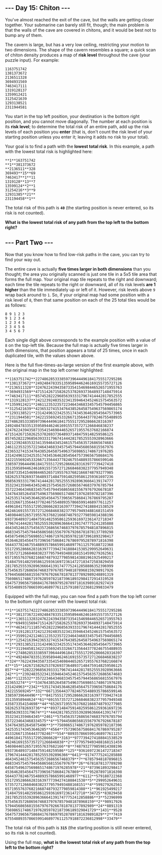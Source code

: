 ## --- Day 15: Chiton ---
You've almost reached the exit of the cave, but the walls are getting closer together. Your submarine can barely still fit, though; the main problem is that the walls of the cave are covered in chitons, and it would be best not to bump any of them.

The cavern is large, but has a very low ceiling, restricting your motion to two dimensions. The shape of the cavern resembles a square; a quick scan of chiton density produces a map of **risk level** throughout the cave (your puzzle input). For example:

```
1163751742
1381373672
2136511328
3694931569
7463417111
1319128137
1359912421
3125421639
1293138521
2311944581
```

You start in the top left position, your destination is the bottom right position, and you cannot move diagonally. The number at each position is its **risk level**; to determine the total risk of an entire path, add up the risk levels of each position you **enter** (that is, don't count the risk level of your starting position unless you enter it; leaving it adds no risk to your total).

Your goal is to find a path with the **lowest total risk**. In this example, a path with the lowest total risk is highlighted here:

```
**1**163751742
**1**381373672
**2136511**328
369493**15**69
7463417**1**11
1319128**13**7
13599124**2**1
31254216**3**9
12931385**21**
231194458**1**
```

The total risk of this path is <code><b>40</b></code> (the starting position is never entered, so its risk is not counted).

**What is the lowest total risk of any path from the top left to the bottom right?**


## --- Part Two ---
Now that you know how to find low-risk paths in the cave, you can try to find your way out.

The entire cave is actually **five times larger in both dimensions** than you thought; the area you originally scanned is just one tile in a 5x5 tile area that forms the full map. Your original map tile repeats to the right and downward; each time the tile repeats to the right or downward, all of its risk levels **are 1 higher** than the tile immediately up or left of it. However, risk levels above `9` wrap back around to `1`. So, if your original map had some position with a risk level of `8`, then that same position on each of the 25 total tiles would be as follows:

```
8 9 1 2 3
9 1 2 3 4
1 2 3 4 5
2 3 4 5 6
3 4 5 6 7
```

Each single digit above corresponds to the example position with a value of `8` on the top-left tile. Because the full map is actually five times larger in both dimensions, that position appears a total of 25 times, once in each duplicated tile, with the values shown above.

Here is the full five-times-as-large version of the first example above, with the original map in the top left corner highlighted:

```
**1163751742**2274862853338597396444961841755517295286
**1381373672**2492484783351359589446246169155735727126
**2136511328**3247622439435873354154698446526571955763
**3694931569**4715142671582625378269373648937148475914
**7463417111**8574528222968563933317967414442817852555
**1319128137**2421239248353234135946434524615754563572
**1359912421**2461123532357223464346833457545794456865
**3125421639**4236532741534764385264587549637569865174
**1293138521**2314249632342535174345364628545647573965
**2311944581**3422155692453326671356443778246755488935
22748628533385973964449618417555172952866628316397
24924847833513595894462461691557357271266846838237
32476224394358733541546984465265719557637682166874
47151426715826253782693736489371484759148259586125
85745282229685639333179674144428178525553928963666
24212392483532341359464345246157545635726865674683
24611235323572234643468334575457944568656815567976
42365327415347643852645875496375698651748671976285
23142496323425351743453646285456475739656758684176
34221556924533266713564437782467554889357866599146
33859739644496184175551729528666283163977739427418
35135958944624616915573572712668468382377957949348
43587335415469844652657195576376821668748793277985
58262537826937364893714847591482595861259361697236
96856393331796741444281785255539289636664139174777
35323413594643452461575456357268656746837976785794
35722346434683345754579445686568155679767926678187
53476438526458754963756986517486719762859782187396
34253517434536462854564757396567586841767869795287
45332667135644377824675548893578665991468977611257
44961841755517295286662831639777394274188841538529
46246169155735727126684683823779579493488168151459
54698446526571955763768216687487932779859814388196
69373648937148475914825958612593616972361472718347
17967414442817852555392896366641391747775241285888
46434524615754563572686567468379767857948187896815
46833457545794456865681556797679266781878137789298
64587549637569865174867197628597821873961893298417
45364628545647573965675868417678697952878971816398
56443778246755488935786659914689776112579188722368
55172952866628316397773942741888415385299952649631
57357271266846838237795794934881681514599279262561
65719557637682166874879327798598143881961925499217
71484759148259586125936169723614727183472583829458
28178525553928963666413917477752412858886352396999
57545635726865674683797678579481878968159298917926
57944568656815567976792667818781377892989248891319
75698651748671976285978218739618932984172914319528
56475739656758684176786979528789718163989182927419
67554889357866599146897761125791887223681299833479
```

Equipped with the full map, you can now find a path from the top left corner to the bottom right corner with the lowest total risk:

```
**1**1637517422274862853338597396444961841755517295286
**1**3813736722492484783351359589446246169155735727126
**2**1365113283247622439435873354154698446526571955763
**3**6949315694715142671582625378269373648937148475914
**7**4634171118574528222968563933317967414442817852555
**1**3191281372421239248353234135946434524615754563572
**1**3599124212461123532357223464346833457545794456865
**3**1254216394236532741534764385264587549637569865174
**1**2931385212314249632342535174345364628545647573965
**2**3119445813422155692453326671356443778246755488935
**2**2748628533385973964449618417555172952866628316397
**2**4924847833513595894462461691557357271266846838237
**324**76224394358733541546984465265719557637682166874
47**15**1426715826253782693736489371484759148259586125
857**4**5282229685639333179674144428178525553928963666
242**1**2392483532341359464345246157545635726865674683
246**1123532**3572234643468334575457944568656815567976
423653274**1**5347643852645875496375698651748671976285
231424963**2342**5351743453646285456475739656758684176
342215569245**332**66713564437782467554889357866599146
33859739644496**1**84175551729528666283163977739427418
35135958944624**61**6915573572712668468382377957949348
435873354154698**44**652657195576376821668748793277985
5826253782693736**4**893714847591482595861259361697236
9685639333179674**1**444281785255539289636664139174777
3532341359464345**2461**575456357268656746837976785794
3572234643468334575**4**579445686568155679767926678187
5347643852645875496**3**756986517486719762859782187396
3425351743453646285**4564**757396567586841767869795287
4533266713564437782467**554**8893578665991468977611257
449618417555172952866628**3163**9777394274188841538529
462461691557357271266846838**2**3779579493488168151459
546984465265719557637682166**8**7487932779859814388196
693736489371484759148259586**125**93616972361472718347
17967414442817852555392896366**6413**91747775241285888
46434524615754563572686567468379**7**67857948187896815
46833457545794456865681556797679**26**6781878137789298
645875496375698651748671976285978**21**873961893298417
4536462854564757396567586841767869**7**952878971816398
5644377824675548893578665991468977**6112**579188722368
5517295286662831639777394274188841538**5**299952649631
5735727126684683823779579493488168151**4**599279262561
6571955763768216687487932779859814388**1**961925499217
7148475914825958612593616972361472718**34725**83829458
28178525553928963666413917477752412858886**3**52396999
57545635726865674683797678579481878968159**2**98917926
57944568656815567976792667818781377892989**24**8891319
756986517486719762859782187396189329841729**1431**9528
564757396567586841767869795287897181639891829**2**7419
675548893578665991468977611257918872236812998**33479**
```

The total risk of this path is <code><b>315</b></code> (the starting position is still never entered, so its risk is not counted).

Using the full map, **what is the lowest total risk of any path from the top left to the bottom right?**

